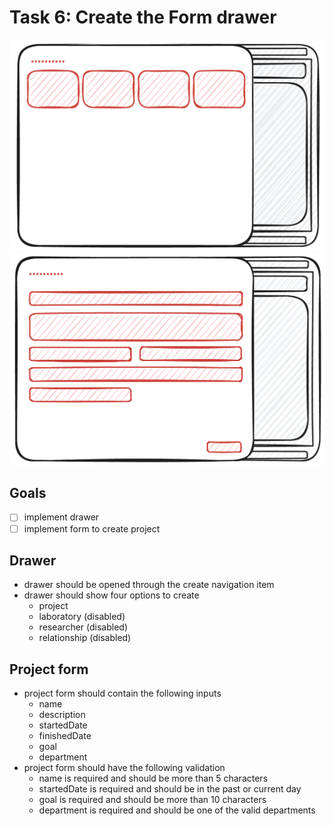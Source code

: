 # Task 6: Create the Form drawer

![sketch of the form drawer](/assets/task6a.png)
![sketch of the research project create form](/assets/task6b.png)

## Goals

- [ ] implement drawer
- [ ] implement form to create project

## Drawer

- drawer should be opened through the create navigation item
- drawer should show four options to create
  - project
  - laboratory (disabled)
  - researcher (disabled)
  - relationship (disabled)

## Project form

- project form should contain the following inputs
  - name
  - description
  - startedDate
  - finishedDate
  - goal
  - department
- project form should have the following validation
  - name is required and should be more than 5 characters
  - startedDate is required and should be in the past or current day
  - goal is required and should be more than 10 characters
  - department is required and should be one of the valid departments